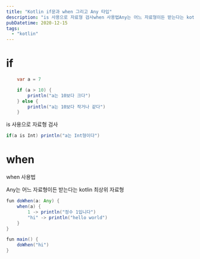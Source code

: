 ```yaml
---
title: "Kotlin if문과 when 그리고 Any 타입"
description: "is 사용으로 자료형 검사when 사용법Any는 어느 자료형이든 받는다는 kotlin 최상위 자료형"
pubDatetime: 2020-12-15
tags:
  - "kotlin"
---
```


# if

```java
    var a = 7

    if (a > 10) {
        println("a는 10보다 크다")
    } else {
        println("a는 10보다 작거나 같다")
    }
```

is 사용으로 자료형 검사

```java
if(a is Int) println("a는 Int형이다")
```

# when

when 사용법

Any는 어느 자료형이든 받는다는 kotlin 최상위 자료형

```java
fun doWhen(a: Any) {
    when(a) {
        1 -> println("정수 1입니다")
        "hi" -> println("hello world")
    }
}

fun main() {
    doWhen("hi")
}
```
